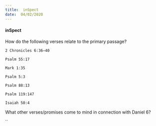 ```yaml
---
title:  inSpect
date:  04/02/2020
---
```


#### inSpect

How do the following verses relate to the primary passage?

`2 Chronicles 6:36–40`

`Psalm 55:17`

`Mark 1:35`

`Psalm 5:3`

`Psalm 88:13`

`Psalm 119:147`

`Isaiah 50:4`

What other verses/promises come to mind in connection with Daniel 6?

``